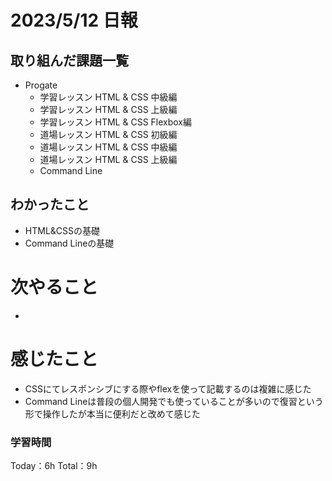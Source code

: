 # 2023/5/12 日報

## 取り組んだ課題一覧
- Progate
  - 学習レッスン HTML & CSS 中級編
  - 学習レッスン HTML & CSS 上級編
  - 学習レッスン HTML & CSS Flexbox編
  - 道場レッスン HTML & CSS 初級編
  - 道場レッスン HTML & CSS 中級編
  - 道場レッスン HTML & CSS 上級編
  - Command Line

## わかったこと
- HTML&CSSの基礎
- Command Lineの基礎

# 次やること
-

# 感じたこと
- CSSにてレスポンシブにする際やflexを使って記載するのは複雑に感じた
- Command Lineは普段の個人開発でも使っていることが多いので復習という形で操作したが本当に便利だと改めて感じた

### 学習時間
Today：6h Total：9h
